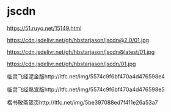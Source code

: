 # jscdn

https://51.ruyo.net/15149.html

https://cdn.jsdelivr.net/gh/hbstarjason/jscdn@2.0/01.jpg

https://cdn.jsdelivr.net/gh/hbstarjason/jscdn@latest/01.jpg

https://cdn.jsdelivr.net/gh/hbstarjason/jscdn/01.jpg


临灵飞经泥金版http://ltfc.net/img/5574c9f6bf470a4d476598e4

临灵飞经熟宣版http://ltfc.net/img/5574c9f6bf470a4d476598e5


楷书敬斋箴页http://ltfc.net/img/5be397088ed7f411e26a53a7
